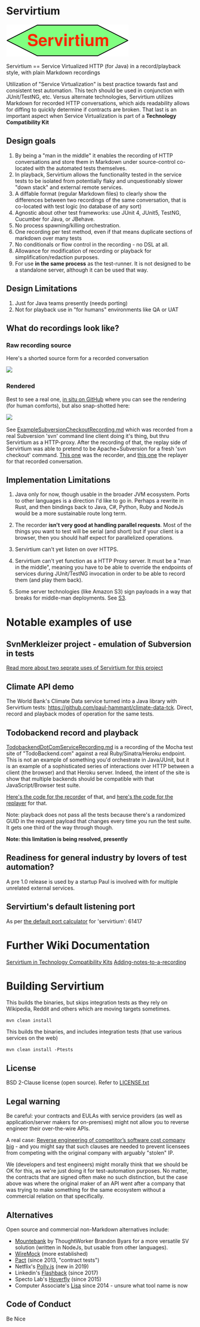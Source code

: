# Servirtium

![](Servirtium.svg?raw=true&sanitize=true)

Servirtium == Service Virtualized HTTP (for Java) in a record/playback style, with plain 
Markdown recordings

Utilization of "Service Virtualization" is best practice towards fast and 
consistent test automation. This tech should be used in conjunction with 
JUnit/TestNG, etc.  Versus alternate technologies, Servirtium utilizes Markdown
for recorded HTTP conversations, which aids readability allows for diffing 
to quickly determine if contracts are broken. That last is an important aspect
when Service Virtualization is part of a **Technology Compatibility Kit**

## Design goals 

1. By being a "man in the middle" it enables the recording of HTTP conversations and store them in Markdown under 
source-control co-located with the automated tests themselves. 
2. In playback, Servirtium allows the functionality tested in the service tests to be isolated from potentially flaky 
and unquestionably slower "down stack" and external remote services.
3. A diffable format (regular Markdown files) to clearly show the differences between two recordings of the same 
conversation, that is co-located with test logic (no database of any sort)
4. Agnostic about other test frameworks: use JUnit 4, JUnit5, TestNG, Cucumber for Java, or JBehave.
5. No process spawning/killing orchestration.
6. One recording per test method, even if that means duplicate sections of markdown over many tests
7. No conditionals or flow control in the recording - no DSL at all. 
8. Allowance for modification of recording or playback for simplification/redaction purposes.
9. For use **in the same process** as the test-runner. It is not designed to be a 
standalone server, although it can be used that way.

## Design Limitations

1. Just for Java teams presently (needs porting)
3. Not for playback use in "for humans" environments like QA or UAT

## What do recordings look like?

### Raw recording source

Here's a shorted source form for a recorded conversation

![](https://user-images.githubusercontent.com/82182/66556432-21473c00-eb48-11e9-8fb3-06259d79ff2b.png)

### Rendered

Best to see a real one, [in situ on GitHub](https://github.com/paul-hammant/climate-data-tck/blob/master/src/test/mocks/averageRainfallForEgyptFrom1980to1999Exists.md) 
where you can see the rendering (for human comforts), but also snap-shotted here:

![](https://user-images.githubusercontent.com/82182/66568199-df76bf80-eb60-11e9-83a8-61be277a9fae.png)


See [ExampleSubversionCheckoutRecording.md](https://github.com/paul-hammant/servirtium/blob/master/src/test/resources/ExampleSubversionCheckoutRecording.md) 
which was recorded from a real Subversion 'svn' command line client doing it's thing, but 
thru Servirtium as a HTTP-proxy. After the recording of that, the replay side of Servirtium was able 
to pretend to be Apache+Subversion for a fresh 'svn checkout' command. 
[This one](https://github.com/paul-hammant/servirtium/blob/master/src/test/java/com/paulhammant/servirtium/SubversionCheckoutRecorderMain.java) 
was the recorder, and [this one](https://github.com/paul-hammant/servirtium/blob/master/src/test/java/com/paulhammant/servirtium/SubversionCheckoutReplayerMain.java) 
the replayer for that recorded conversation.

## Implementation Limitations

1. Java only for now, though usable in the broader JVM ecosystem. Ports to other languages 
is a direction I'd like to go in. Perhaps a rewrite in Rust, and then bindings back to Java, C#, 
Python, Ruby and NodeJs would be a more sustainable route long term.

2. The recorder **isn't very good at handling parallel requests**. Most of the 
things you want to test will be serial (and  short) but if your client is a browser, 
then you should half expect for parallelized operations.

3. Servirtium can't yet listen on over HTTPS.

4. Servirtium can't yet function as a HTTP Proxy server. It must be a "man in the middle", 
meaning you have to be able to override the endpoints of services during JUnit/TestNG invocation 
in order to be able to record them (and play them back).
 
5. Some server technologies (like Amazon S3) sign payloads in a way that breaks for middle-man 
deployments. See [S3](https://github.com/paul-hammant/servirtium/wiki/S3).
 
# Notable examples of use

## SvnMerkleizer project - emulation of Subversion in tests

[Read more about two seprate uses of Servirtium for this project](docs/SvnMerkleizer_More_Info.md)

## Climate API demo

The World Bank's Climate Data service turned into a Java library with Servirtium tests: 
https://github.com/paul-hammant/climate-data-tck. Direct, record and playback modes of 
operation for the same tests.

## Todobackend record and playback

[TodobackendDotComServiceRecording.md](https://github.com/paul-hammant/servirtium/blob/master/src/test/resources/TodobackendDotComServiceRecording.md) 
is a recording of the Mocha test site of "TodoBackend.com" against a real Ruby/Sinatra/Heroku 
endpoint. This is not an example of something you'd orchestrate in Java/JUnit, but it is 
an example of a sophisticated series of interactions over HTTP between a client (the browser) 
and that Heroku server. Indeed, the intent of the site is show that multiple backends should be
compatible with that JavaScript/Browser test suite.

[Here's the code for the recorder](https://github.com/paul-hammant/servirtium/blob/master/src/test/java/com/paulhammant/servirtium/SubversionCheckoutRecorderMain.java) 
of that, and [here's the code for the replayer](https://github.com/paul-hammant/servirtium/blob/master/src/test/java/com/paulhammant/servirtium/SubversionCheckoutReplayerMain.java)
for that.  

Note: playback does not pass all the tests because there's a randomized GUID in the request 
payload that changes every time you run the test suite. It gets one third of the way through though.

**Note: this limitation is being resolved, presently**

## Readiness for general industry by lovers of test automation?

A pre 1.0 release is used by a startup Paul is involved with for multiple unrelated external services.

## Servirtium's default listening port

As per [the default port calculator](https://paul-hammant.github.io/default-port-calculator/#servirtium) for 'servirtium': 61417 

# Further Wiki Documentation

[Servirtium in Technology Compatibility Kits](../../wiki/Servirtium-in-Technology-Compatibility-Kits)
[Adding-notes-to-a-recording](../../wiki/Adding-notes-to-a-recording)

# Building Servirtium

This builds the binaries, but skips integration tests as they rely on Wikipedia, Reddit 
and others which are moving targets sometimes.

```
mvn clean install
```

This builds the binaries, and includes integration tests (that use various services on the web)

```
mvn clean install -Ptests
```

## License

BSD 2-Clause license (open source). Refer to [LICENSE.txt](/paul-hammant/servirtium/blob/master/LICENSE.txt)

## Legal warning

Be careful: your contracts and EULAs with service providers 
(as well as application/server makers for on-premises) might not allow you to 
reverse engineer their over-the-wire APIs.  

A real case: [Reverse engineering of competitor’s software cost company big](http://blog.internetcases.com/2017/10/24/reverse-engineering-of-competitors-software-cost-company-big/) - and you might say that such clauses are needed to prevent licensees from competing with the original company with arguably "stolen" IP. 

We (developers and test engineers) might morally think that we should be OK for this, as we're just doing it for 
test-automation purposes. No matter, the contracts that are signed often make no such distinction, but 
the case above was where the original maker of an API went after a company that was trying to make 
something for the same ecosystem without a commercial relation on that specifically.

## Alternatives

Open source and commercial non-Markdown alternatives include: 

* [Mountebank](http://mbtest.org) by ThoughtWorker Brandon Byars for a more versatile SV solution (written in NodeJs, but usable 
from other languages).
* [WireMock](http://wiremock.org/) (more established)
* [Pact](https://docs.pact.io/) (since 2013, "contract tests")
* Netflix's [Polly.js](https://github.com/Netflix/pollyjs/) (new in 2019)
* Linkedin's [Flashback](https://github.com/linkedin/flashback) (since 2017)
* Specto Lab's [Hoverfly](https://hoverfly.io/) (since 2015)
* Computer Associate's [Lisa](https://www.ca.com/gb/products/ca-service-virtualization.html) since 2014 - unsure what tool name is now

## Code of Conduct

Be Nice